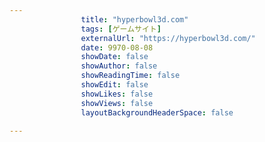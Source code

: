 ---
                title: "hyperbowl3d.com"
                tags: [ゲームサイト]
                externalUrl: "https://hyperbowl3d.com/"
                date: 9970-08-08
                showDate: false
                showAuthor: false
                showReadingTime: false
                showEdit: false
                showLikes: false
                showViews: false
                layoutBackgroundHeaderSpace: false
                ---

